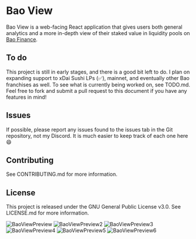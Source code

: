# Bao View

Bao View is a web-facing React application that gives users both general analytics and a more in-depth view of their staked value in liquidity pools on [Bao Finance](https://bao.finance).

## To do
This project is still in early stages, and there is a good bit left to do. I plan on expanding support to xDai Sushi LPs (:white_check_mark:), mainnet, and eventually other Bao franchises as well. To see what is currently being worked on, see TODO.md. Feel free to fork and submit a pull request to this document if you have any features in mind!

## Issues
If possible, please report any issues found to the issues tab in the Git repository, not my Discord. It is much easier to keep track of each one here :smile:

## Contributing

See CONTRIBUTING.md for more information.

## License

This project is released under the GNU General Public License v3.0. See LICENSE.md for more information.

![BaoViewPreview](https://i.imgur.com/skSd7bg.png)
![BaoViewPreview2](https://i.imgur.com/re5R0Th.png)
![BaoViewPreview3](https://i.imgur.com/YEqvJeD.png)
![BaoViewPreview4](https://i.imgur.com/rVMiU5l.png)
![BaoViewPreview5](https://i.imgur.com/R6CtDc1.png)
![BaoViewPreview6](https://i.imgur.com/c4YCx3i.png)
